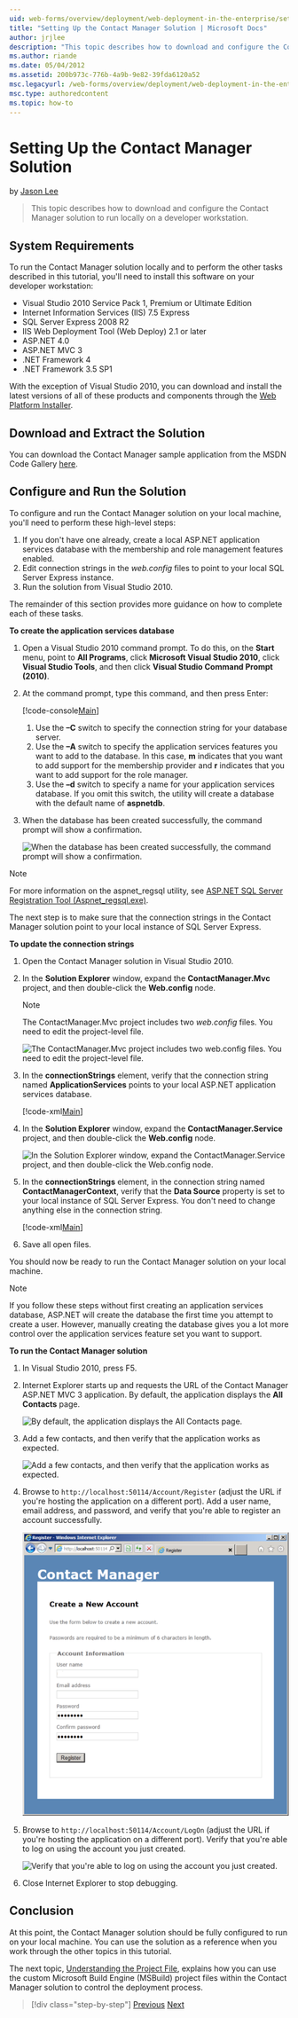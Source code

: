 ```yaml
---
uid: web-forms/overview/deployment/web-deployment-in-the-enterprise/setting-up-the-contact-manager-solution
title: "Setting Up the Contact Manager Solution | Microsoft Docs"
author: jrjlee
description: "This topic describes how to download and configure the Contact Manager solution to run locally on a developer workstation."
ms.author: riande
ms.date: 05/04/2012
ms.assetid: 200b973c-776b-4a9b-9e82-39fda6120a52
msc.legacyurl: /web-forms/overview/deployment/web-deployment-in-the-enterprise/setting-up-the-contact-manager-solution
msc.type: authoredcontent
ms.topic: how-to
---
```

# Setting Up the Contact Manager Solution

by [Jason Lee](https://github.com/jrjlee)

> This topic describes how to download and configure the Contact Manager solution to run locally on a developer workstation.

## System Requirements

To run the Contact Manager solution locally and to perform the other tasks described in this tutorial, you'll need to install this software on your developer workstation:

- Visual Studio 2010 Service Pack 1, Premium or Ultimate Edition
- Internet Information Services (IIS) 7.5 Express
- SQL Server Express 2008 R2
- IIS Web Deployment Tool (Web Deploy) 2.1 or later
- ASP.NET 4.0
- ASP.NET MVC 3
- .NET Framework 4
- .NET Framework 3.5 SP1

With the exception of Visual Studio 2010, you can download and install the latest versions of all of these products and components through the [Web Platform Installer](https://go.microsoft.com/?linkid=9805118).

## Download and Extract the Solution

You can download the Contact Manager sample application from the MSDN Code Gallery [here](https://code.msdn.microsoft.com/Deploying-Web-Applications-9d9093c0).

## Configure and Run the Solution

To configure and run the Contact Manager solution on your local machine, you'll need to perform these high-level steps:

1. If you don't have one already, create a local ASP.NET application services database with the membership and role management features enabled.
2. Edit connection strings in the *web.config* files to point to your local SQL Server Express instance.
3. Run the solution from Visual Studio 2010.

The remainder of this section provides more guidance on how to complete each of these tasks.

**To create the application services database**

1. Open a Visual Studio 2010 command prompt. To do this, on the **Start** menu, point to **All Programs**, click **Microsoft Visual Studio 2010**, click **Visual Studio Tools**, and then click **Visual Studio Command Prompt (2010)**.
2. At the command prompt, type this command, and then press Enter:

    [!code-console[Main](setting-up-the-contact-manager-solution/samples/sample1.cmd)]

    1. Use the **–C** switch to specify the connection string for your database server.
    2. Use the **–A** switch to specify the application services features you want to add to the database. In this case, **m** indicates that you want to add support for the membership provider and **r** indicates that you want to add support for the role manager.
    3. Use the **–d** switch to specify a name for your application services database. If you omit this switch, the utility will create a database with the default name of **aspnetdb**.
3. When the database has been created successfully, the command prompt will show a confirmation.

    ![When the database has been created successfully, the command prompt will show a confirmation.](setting-up-the-contact-manager-solution/_static/image1.png)

> [!NOTE]
> For more information on the aspnet\_regsql utility, see [ASP.NET SQL Server Registration Tool (Aspnet\_regsql.exe)](https://msdn.microsoft.com/library/ms229862(v=vs.100).aspx).

The next step is to make sure that the connection strings in the Contact Manager solution point to your local instance of SQL Server Express.

**To update the connection strings**

1. Open the Contact Manager solution in Visual Studio 2010.
2. In the **Solution Explorer** window, expand the **ContactManager.Mvc** project, and then double-click the **Web.config** node.

    > [!NOTE]
    > The ContactManager.Mvc project includes two *web.config* files. You need to edit the project-level file.

    ![The ContactManager.Mvc project includes two web.config files. You need to edit the project-level file.](setting-up-the-contact-manager-solution/_static/image2.png)
3. In the **connectionStrings** element, verify that the connection string named **ApplicationServices** points to your local ASP.NET application services database.

    [!code-xml[Main](setting-up-the-contact-manager-solution/samples/sample2.xml)]
4. In the **Solution Explorer** window, expand the **ContactManager.Service** project, and then double-click the **Web.config** node.

    ![In the Solution Explorer window, expand the ContactManager.Service project, and then double-click the Web.config node.](setting-up-the-contact-manager-solution/_static/image3.png)
5. In the **connectionStrings** element, in the connection string named **ContactManagerContext**, verify that the **Data Source** property is set to your local instance of SQL Server Express. You don't need to change anything else in the connection string.

    [!code-xml[Main](setting-up-the-contact-manager-solution/samples/sample3.xml)]
6. Save all open files.

You should now be ready to run the Contact Manager solution on your local machine.

> [!NOTE]
> If you follow these steps without first creating an application services database, ASP.NET will create the database the first time you attempt to create a user. However, manually creating the database gives you a lot more control over the application services feature set you want to support.

**To run the Contact Manager solution**

1. In Visual Studio 2010, press F5.
2. Internet Explorer starts up and requests the URL of the Contact Manager ASP.NET MVC 3 application. By default, the application displays the **All Contacts** page.

    ![By default, the application displays the All Contacts page.](setting-up-the-contact-manager-solution/_static/image4.png)
3. Add a few contacts, and then verify that the application works as expected.

    ![Add a few contacts, and then verify that the application works as expected.](setting-up-the-contact-manager-solution/_static/image5.png)
4. Browse to `http://localhost:50114/Account/Register` (adjust the URL if you're hosting the application on a different port). Add a user name, email address, and password, and verify that you're able to register an account successfully.

    ![Add a user name, email address, and password, and verify that you're able to register an account successfully.](setting-up-the-contact-manager-solution/_static/image6.png)
5. Browse to `http://localhost:50114/Account/LogOn` (adjust the URL if you're hosting the application on a different port). Verify that you're able to log on using the account you just created.

    ![Verify that you're able to log on using the account you just created.](setting-up-the-contact-manager-solution/_static/image7.png)
6. Close Internet Explorer to stop debugging.

## Conclusion

At this point, the Contact Manager solution should be fully configured to run on your local machine. You can use the solution as a reference when you work through the other topics in this tutorial.

The next topic, [Understanding the Project File](understanding-the-project-file.md), explains how you can use the custom Microsoft Build Engine (MSBuild) project files within the Contact Manager solution to control the deployment process.

> [!div class="step-by-step"]
> [Previous](the-contact-manager-solution.md)
> [Next](understanding-the-project-file.md)
